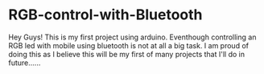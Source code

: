 # RGB-control-with-Bluetooth
Hey Guys! This is my first project using arduino. Eventhough controlling an RGB led with mobile using bluetooth is not at all a big task. I am proud of doing this as I believe this will be my first of many projects that I'll do in future......
